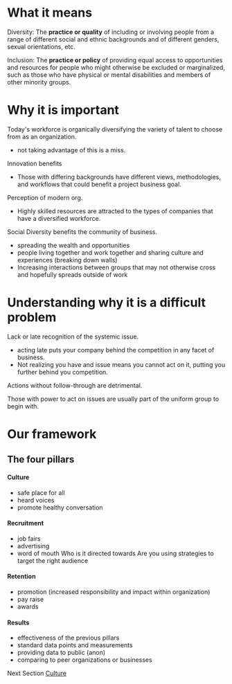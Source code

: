 # What it means
Diversity: The **practice or quality** of including or involving people from a range of different social and ethnic backgrounds and of different genders, sexual orientations, etc.

Inclusion: The **practice or policy** of providing equal access to opportunities and resources for people who might otherwise be excluded or marginalized, such as those who have physical or mental disabilities and members of other minority groups.

# Why it is important
Today's workforce is organically diversifying the variety of talent to choose from as an organization.
- not taking advantage of this is a miss.

Innovation benefits
- Those with differing backgrounds have different views, methodologies, and workflows that could benefit a project business goal.

Perception of modern org.
 - Highly skilled resources are attracted to the types of companies that have a diversified workforce.

Social Diversity benefits the community of business.
- spreading the wealth and opportunities
- people living together and work together and sharing culture and experiences (breaking down walls)
- Increasing interactions between groups that may not otherwise cross and hopefully spreads outside of work



# Understanding why it is a difficult problem
Lack or late recognition of the systemic issue.
- acting late puts your company behind the competition in any facet of business.
- Not realizing you have and issue means you cannot act on it, putting you further behind you competition.

Actions without follow-through are detrimental.

Those with power to act on issues are usually part of the uniform group to begin with.



# Our framework

## The four pillars
#### Culture
 - safe place for all
 - heard voices
 - promote healthy conversation

#### Recruitment
 - job fairs
 - advertising
 - word of mouth
 Who is it directed towards
 Are you using strategies to target the right audience

#### Retention

 - promotion (increased responsibility and impact within organization)
 - pay raise
 - awards

#### Results
 - effectiveness of the previous pillars
 - standard data points and measurements
 - providing data to public (anon)
 - comparing to peer organizations or businesses

Next Section
[Culture](https://killumslow.github.io/Open-Social-Diversity-Initiative/content/culture)
